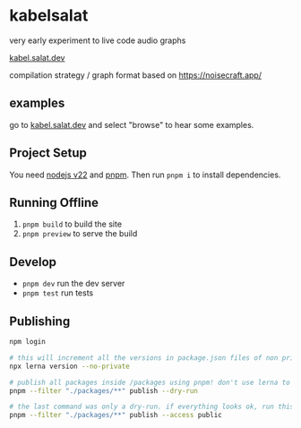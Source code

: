 # kabelsalat

very early experiment to live code audio graphs

[kabel.salat.dev](https://kabel.salat.dev)

compilation strategy / graph format based on <https://noisecraft.app/>

## examples

go to [kabel.salat.dev](https://kabel.salat.dev) and select "browse" to hear some examples.

## Project Setup

You need [nodejs v22](https://nodejs.org/en) and [pnpm](https://pnpm.io/). Then run `pnpm i` to install dependencies.

## Running Offline

1. `pnpm build` to build the site
2. `pnpm preview` to serve the build

## Develop

- `pnpm dev` run the dev server
- `pnpm test` run tests

## Publishing

```sh
npm login

# this will increment all the versions in package.json files of non private packages to selected versions
npx lerna version --no-private

# publish all packages inside /packages using pnpm! don't use lerna to publish!!
pnpm --filter "./packages/**" publish --dry-run

# the last command was only a dry-run. if everything looks ok, run this:
pnpm --filter "./packages/**" publish --access public
```
